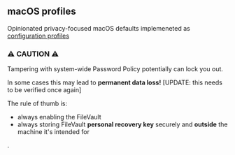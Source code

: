 ## macOS profiles

Opinionated privacy-focused macOS defaults implemeneted as [configuration profiles](https://support.apple.com/en-hk/guide/mac-help/mh35561/mac)

### ⚠️ CAUTION ⚠️

Tampering with system-wide Password Policy potentially can lock you out.

In some cases this may lead to **permanent data loss!** [UPDATE: this needs to be verified once again]

The rule of thumb is:
- always enabling the FileVault
- always storing FileVault **personal recovery key** securely and **outside** the machine it's intended for


.


